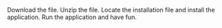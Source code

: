 Download the file. 
Unzip the file. 
Locate the installation file and install the application. 
Run the application and have fun. 
